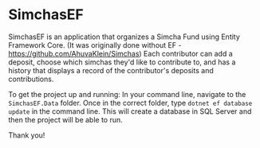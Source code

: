 # SimchasEF

SimchasEF is an application that organizes a Simcha Fund using Entity Framework Core. (It was originally done without EF - https://github.com/AhuvaKlein/Simchas) Each contributor can add a deposit, choose which simchas they'd like to contribute to, and has a history that displays a record of the contributor's deposits and contributions.

To get the project up and running: 
In your command line, navigate to the `SimchasEF.Data` folder. Once in the correct folder, type `dotnet ef database update` in the command line. This will create a database in SQL Server and then the project will be able to run.

Thank you!
